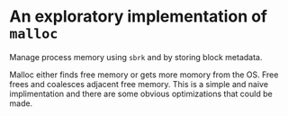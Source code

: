 # An exploratory implementation of `malloc`

Manage process memory using `sbrk` and by storing block metadata.

Malloc either finds free memory or gets more momory from the OS. Free frees and coalesces adjacent free memory. This is a simple and naive implimentation and there are some obvious optimizations that could be made. 

